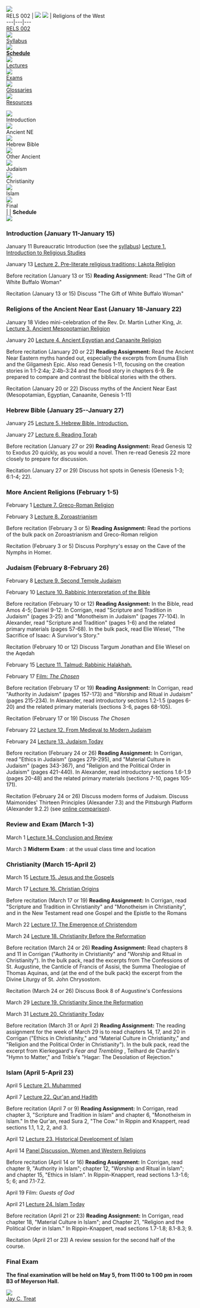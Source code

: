 ![](/gifs/whitedot.gif)  
RELS 002 | ![](/gifs/whitedot.gif) ![](/gifs/whitedot.gif) | Religions of the
West  
---|---|---  
[RELS 002](index.html)  
![](/gifs/cleardot.gif)  
[Syllabus](syllabus.html)  
![](/gifs/cleardot.gif)  
[**Schedule**](schedule.html)  
![](/gifs/cleardot.gif)  
[Lectures](lectures/)  
![](/gifs/whitedot.gif)  
[Exams](http://ccat.sas.upenn.edu/rels/002/exams/)  
![](/gifs/cleardot.gif)  
[Glossaries](terms/)  
![](/gifs/cleardot.gif)  
[Resources](resources/)  
  
  
![](/gifs/cleardot.gif)  
Introduction  
![](/gifs/cleardot.gif)  
Ancient NE  
![](/gifs/cleardot.gif)  
Hebrew Bible  
![](/gifs/cleardot.gif)  
Other Ancient  
![](/gifs/cleardot.gif)  
Judaism  
![](/gifs/cleardot.gif)  
Christianity  
![](/gifs/cleardot.gif)  
Islam  
![](/gifs/cleardot.gif)  
Final  
|  |  **Schedule**  
![ ](/gifs/cleardot.gif)

### Introduction (January 11-January 15)

January 11     Bureaucratic Introduction (see the [syllabus](syllabus.html))
[Lecture 1. Introduction to Religious Studies](lectures/lecture1.html)  
  
January 13     [Lecture 2. Pre-literate religious traditions; Lakota
Religion](lectures/lecture2.html)  
  
Before recitation (January 13 or 15)     **Reading Assignment:** Read "The
Gift of White Buffalo Woman"  
  
Recitation (January 13 or 15)     Discuss "The Gift of White Buffalo Woman"  
  

### Religions of the Ancient Near East (January 18-January 22)

January 18     Video mini-celebration of the Rev. Dr. Martin Luther King, Jr.
[Lecture 3. Ancient Mesopotamian Religion](lectures/lecture3.html)  
  
January 20     [Lecture 4. Ancient Egyptian and Canaanite
Religion](lectures/lecture4.html)  
  
Before recitation (January 20 or 22)     **Reading Assignment:** Read the
Ancient Near Eastern myths handed out, especially the excerpts from Enuma
Elish and the Gilgamesh Epic. Also read Genesis 1-11, focusing on the creation
stories in 1:1-2:4a; 2:4b-3:24 and the flood story in chapters 6-9. Be
prepared to compare and contrast the biblical stories with the others.  
  
Recitation (January 20 or 22)     Discuss myths of the Ancient Near East
(Mesopotamian, Egyptian, Canaanite, Genesis 1-11)  
  

### Hebrew Bible (January 25--January 27)

January 25     [Lecture 5. Hebrew Bible.
Introduction.](lectures/lecture5.html)  
  
January 27     [Lecture 6. Reading Torah](lectures/lecture6.html)  
  
Before recitation (January 27 or 29)     **Reading Assignment:** Read Genesis
12 to Exodus 20 quickly, as you would a novel. Then re-read Genesis 22 more
closely to prepare for discussion.  
  
Recitation (January 27 or 29)     Discuss hot spots in Genesis (Genesis 1-3;
6:1-4; 22).  
  

### More Ancient Religions (February 1-5)

February 1     [Lecture 7. Greco-Roman Religion](lectures/lecture7.html)  
  
February 3     [Lecture 8. Zoroastrianism](lectures/lecture8.html)  
  
Before recitation (February 3 or 5)     **Reading Assignment:** Read the
portions of the bulk pack on Zoroastrianism and Greco-Roman religion  
  
Recitation (February 3 or 5)     Discuss Porphyry's essay on the Cave of the
Nymphs in Homer.  
  

### Judaism (February 8-February 26)

February 8     [Lecture 9. Second Temple Judaism](lectures/lecture9.html)  
  
February 10     [Lecture 10. Rabbinic Interpretation of the
Bible](lectures/lecture10.html)  
  
Before recitation (February 10 or 12)     **Reading Assignment:** In the
Bible, read Amos 4-5; Daniel 9-12. In Corrigan, read "Scripture and Tradition
in Judaism" (pages 3-25) and "Monotheism in Judaism" (pages 77-104). In
Alexander, read "Scripture and Tradition" (pages 1-6) and the related primary
materials (pages 57-68). In the bulk pack, read Elie Wiesel, "The Sacrifice of
Isaac: A Survivor's Story."  
  
Recitation (February 10 or 12)     Discuss Targum Jonathan and Elie Wiesel on
the Aqedah  
  
February 15     [Lecture 11\. Talmud: Rabbinic
Halakhah.](http://ccat.sas.upenn.edu/rels/002/lectures/lecture11.html)  
  
February 17     [Film: _The Chosen_](lectures/chosen.html)  
  
Before recitation (February 17 or 19)     **Reading Assignment:** In Corrigan,
read "Authority in Judaism" (pages 157-173) and "Worship and Ritual in
Judaism" (pages 215-234). In Alexander, read introductory sections 1.2-1.5
(pages 6-20) and the related primary materials (sections 3-6, pages 68-105).  
  
Recitation (February 17 or 19)     Discuss _The Chosen_  
  
February 22     [Lecture 12. From Medieval to Modern
Judaism](/rels/002/lectures/lecture12.html)  
  
February 24     [Lecture 13. Judaism
Today](http://ccat.sas.upenn.edu/rels/002/lectures/lecture12.html)  
  
Before recitation (February 24 or 26)     **Reading Assignment:** In Corrigan,
read "Ethics in Judaism" (pages 279-295), and "Material Culture in Judaism"
(pages 343-367), and "Religion and the Political Order in Judaism" (pages
421-440). In Alexander, read introductory sections 1.6-1.9 (pages 20-48) and
the related primary materials (sections 7-10, pages 105-171).  
  
Recitation (February 24 or 26)     Discuss modern forms of Judaism. Discuss
Maimonides' Thirteen Principles (Alexander 7.3) and the Pittsburgh Platform
(Alexander 9.2.2) (see [online comparison](/~rs2/prptopt.html)).  
  

### Review and Exam (March 1-3)

March 1     [Lecture 14. Conclusion and
Review](http://ccat.sas.upenn.edu/rels/002/lectures/lecture14.html)  
  
March 3     **Midterm Exam** : at the usual class time and location  
  

### Christianity (March 15-April 2)

March 15     [Lecture 15. Jesus and the
Gospels](/rels/002/lectures/lecture15.html)  
  
March 17     [Lecture 16. Christian
Origins](/rels/002/lectures/lecture16.html)  
  
Before recitation (March 17 or 19)     **Reading Assignment:** In Corrigan,
read "Scripture and Tradition in Christianity" and "Monotheism in
Christianity", and in the New Testament read one Gospel and the Epistle to the
Romans  
  
March 22     [Lecture 17. The Emergence of
Christendom](/rels/002/lectures/lecture17.html)  
  
March 24     [Lecture 18. Christianity Before the
Reformation](/rels/002/lectures/lecture18.html)  
  
Before recitation (March 24 or 26)     **Reading Assignment:** Read chapters 8
and 11 in Corrigan ("Authority in Christianity" and "Worship and Ritual in
Christianity"). In the bulk pack, read the excerpts from The Confessions of
St. Augustine, the Canticle of Francis of Assisi, the Summa Theologiae of
Thomas Aquinas, and (at the end of the bulk pack) the excerpt from the Divine
Liturgy of St. John Chrysostom.  
  
Recitation (March 24 or 26)     Discuss Book 8 of Augustine's Confessions  
  
March 29     [Lecture 19. Christianity Since the
Reformation](/rels/002/lectures/lecture19.html)  
  
March 31     [Lecture 20. Christianity
Today](/rels/002/lectures/lecture20.html)  
  
Before recitation (March 31 or April 2)     **Reading Assignment:** The
reading assignment for the week of March 29 is to read chapters 14, 17, and 20
in Corrigan ("Ethics in Christianity," and "Material Culture in Christianity,"
and "Religion and the Political Order in Christianity"). In the bulk pack,
read the excerpt from Kierkegaard's _Fear and Trembling_ , Teilhard de
Chardin's "Hymn to Matter," and Trible's "Hagar: The Desolation of Rejection."  
  

### Islam (April 5-April 23)

April 5     [Lecture 21. Muhammed](/rels/002/lectures/lecture21.html)  
  
April 7     [Lecture 22. Qur'an and Hadith](/rels/002/lectures/lecture22.html)  
  
Before recitation (April 7 or 9)     **Reading Assignment:** In Corrigan, read
chapter 3, "Scripture and Tradition in Islam" and chapter 6, "Monotheism in
Islam." In the Qur'an, read Sura 2, "The Cow." In Rippin and Knappert, read
sections 1.1, 1.2, 2, and 3.  
  
April 12     [Lecture 23. Historical Development of
Islam](/rels/002/lectures/lecture23.html)  
  
April 14     [Panel Discussion. Women and Western
Religions](/rels/002/lectures/panel.html)  
  
Before recitation (April 14 or 16)     **Reading Assignment:** In Corrigan,
read chapter 9, "Authority in Islam"; chapter 12, "Worship and Ritual in
Islam"; and chapter 15, "Ethics in Islam". In Rippin-Knappert, read sections
1.3-1.6; 5; 6; and 7.1-7.2.  
  
April 19     Film: _Guests of God_  
  
April 21     [Lecture 24. Islam Today](/rels/002/lectures/lecture24.html)  
  
Before recitation (April 21 or 23)     **Reading Assignment:** In Corrigan,
read chapter 18, "Material Culture in Islam"; and Chapter 21, "Religion and
the Political Order in Islam." In Rippin-Knappert, read sections 1.7-1.8;
8.1-8.3; 9.  
  
Recitation (April 21 or 23)     A review session for the second half of the
course.

### Final Exam

**The final examination will be held on May 5, from 11:00 to 1:00 pm in room
B3 of Meyerson Hall.**  
  

![ ](/gifs/cleardot.gif)  
[Jay C. Treat](/~jtreat/)

